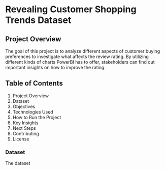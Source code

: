 # Revealing Customer Shopping Trends Dataset
## Project Overview

The goal of this project is to analyze different aspects of customer buying preferences to investigate what affects the review rating. By utilizing different kinds of charts PowerBI has to offer, stakeholders can find out important insights on how to improve the rating.

## Table of Contents

1. Project Overview
2. Dataset
3. Objectives
4. Technologies Used
5. How to Run the Project
6. Key Insights
7. Next Steps
8. Contributing
9. License

### Dataset

The dataset
